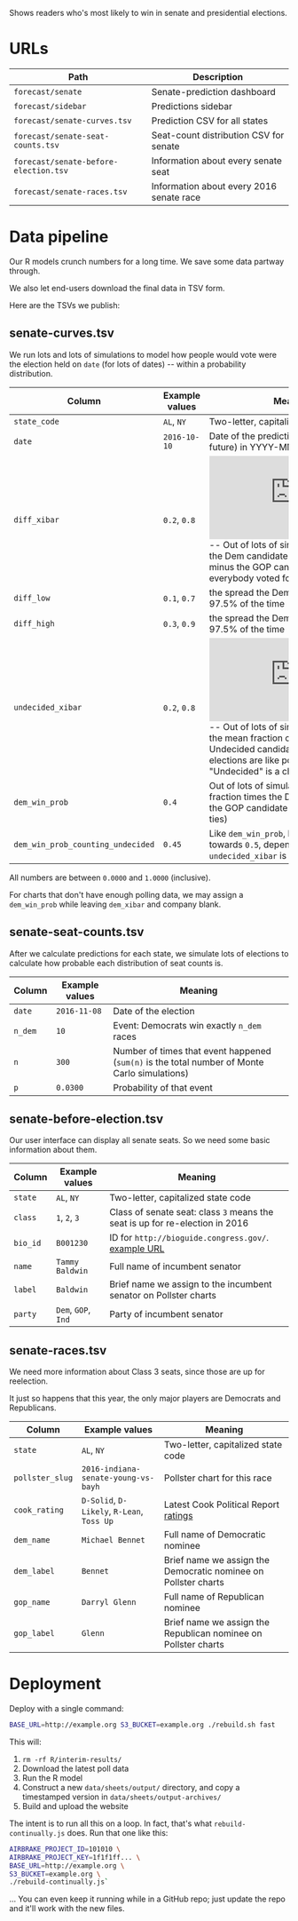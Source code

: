 Shows readers who's most likely to win in senate and presidential elections.

# URLs

| Path | Description |
| --- | --- |
| `forecast/senate` | Senate-prediction dashboard |
| `forecast/sidebar` | Predictions sidebar |
| `forecast/senate-curves.tsv` | Prediction CSV for all states |
| `forecast/senate-seat-counts.tsv` | Seat-count distribution CSV for senate |
| `forecast/senate-before-election.tsv` | Information about every senate seat |
| `forecast/senate-races.tsv` | Information about every 2016 senate race |

# Data pipeline

Our R models crunch numbers for a long time. We save some data partway through.

We also let end-users download the final data in TSV form.

Here are the TSVs we publish:

## senate-curves.tsv

We run lots and lots of simulations to model how people would vote were the
election held on `date` (for lots of dates) -- within a probability
distribution.

| Column | Example values | Meaning |
| --- | --- | --- |
| `state_code` | `AL`, `NY` | Two-letter, capitalized state code |
| `date` | `2016-10-10` | Date of the prediction (past, today, or future) in YYYY-MM-DD format |
| `diff_xibar` | `0.2`, `0.8` | ![equation](http://latex.codecogs.com/gif.latex?%5Cbar%7B%5Cxi%7D) -- Out of lots of simulated elections, the Dem candidate's share of the vote minus the GOP candidate's (`1.0` means everybody voted for the Democrat) |
| `diff_low` | `0.1`, `0.7` | the spread the Dem candidate exceeds 97.5% of the time |
| `diff_high` | `0.3`, `0.9` | the spread the Dem candidate misses 97.5% of the time |
| `undecided_xibar` | `0.2`, `0.8` | ![equation](http://latex.codecogs.com/gif.latex?%5Cbar%7B%5Cxi%7D) -- Out of lots of simulated elections, the mean fraction of votes for the Undecided candidate (that is, assuming elections are like polls and "Undecided" is a choice) |
| `dem_win_prob` | `0.4` | Out of lots of simulated elections, the fraction times the Dem candidate beats the GOP candidate (we don't model ties) |
| `dem_win_prob_counting_undecided` | `0.45` | Like `dem_win_prob`, but nudged closer towards `0.5`, depending on how large `undecided_xibar` is |

All numbers are between `0.0000` and `1.0000` (inclusive).

For charts that don't have enough polling data, we may assign a `dem_win_prob`
while leaving `dem_xibar` and company blank.

## senate-seat-counts.tsv

After we calculate predictions for each state, we simulate lots of elections to
calculate how probable each distribution of seat counts is.

| Column | Example values | Meaning |
| --- | --- | --- |
| `date` | `2016-11-08` | Date of the election |
| `n_dem` | `10` | Event: Democrats win exactly `n_dem` races |
| `n` | `300` | Number of times that event happened (`sum(n)` is the total number of Monte Carlo simulations) |
| `p` | `0.0300` | Probability of that event |

## senate-before-election.tsv

Our user interface can display all senate seats. So we need some basic
information about them.

| Column | Example values | Meaning |
| --- | --- | --- |
| `state` | `AL`, `NY` | Two-letter, capitalized state code |
| `class` | `1`, `2`, `3` | Class of senate seat: class `3` means the seat is up for re-election in 2016 |
| `bio_id` | `B001230` | ID for `http://bioguide.congress.gov/`. [example URL](http://bioguide.congress.gov/scripts/biodisplay.pl?index=B001230) |
| `name` | `Tammy Baldwin` | Full name of incumbent senator |
| `label` | `Baldwin` | Brief name we assign to the incumbent senator on Pollster charts |
| `party` | `Dem`, `GOP`, `Ind` | Party of incumbent senator |

## senate-races.tsv

We need more information about Class 3 seats, since those are up for reelection.

It just so happens that this year, the only major players are Democrats and
Republicans.

| Column | Example values | Meaning |
| --- | --- | --- |
| `state` | `AL`, `NY` | Two-letter, capitalized state code |
| `pollster_slug` | `2016-indiana-senate-young-vs-bayh` | Pollster chart for this race |
| `cook_rating` | `D-Solid`, `D-Likely`, `R-Lean`, `Toss Up` | Latest Cook Political Report [ratings](http://cookpolitical.com/senate/charts/race-ratings) |
| `dem_name` | `Michael Bennet` | Full name of Democratic nominee |
| `dem_label` | `Bennet` | Brief name we assign the Democratic nominee on Pollster charts |
| `gop_name` | `Darryl Glenn` | Full name of Republican nominee |
| `gop_label` | `Glenn` | Brief name we assign the Republican nominee on Pollster charts |

# Deployment

Deploy with a single command:

```sh
BASE_URL=http://example.org S3_BUCKET=example.org ./rebuild.sh fast
```

This will:

1. `rm -rf R/interim-results/`
2. Download the latest poll data
3. Run the R model
4. Construct a new `data/sheets/output/` directory, and copy a timestamped
   version in `data/sheets/output-archives/`
5. Build and upload the website

The intent is to run all this on a loop. In fact, that's what
`rebuild-continually.js` does. Run that one like this:

```sh
AIRBRAKE_PROJECT_ID=101010 \
AIRBRAKE_PROJECT_KEY=1f1f1ff... \
BASE_URL=http://example.org \
S3_BUCKET=example.org \
./rebuild-continually.js`
```

... You can even keep it running while in a GitHub repo; just update the repo
and it'll work with the new files.
